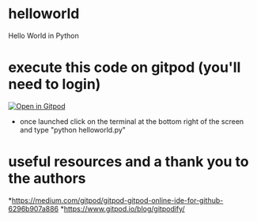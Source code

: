 # helloworld
Hello World in Python

# execute this code on gitpod (you'll need to login)

[![Open in Gitpod](https://gitpod.io/button/open-in-gitpod.svg)](https://gitpod.io/#https://github.com/sho-portfolio/helloworld)
* once launched click on the terminal at the bottom right of the screen and type "python helloworld.py"

# useful resources and a thank you to the authors
*https://medium.com/gitpod/gitpod-gitpod-online-ide-for-github-6296b907a886
*https://www.gitpod.io/blog/gitpodify/
